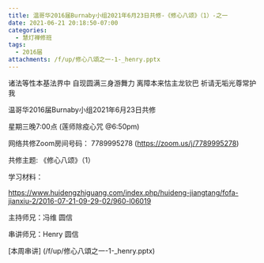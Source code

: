 ```yaml
---
title: 温哥华2016届Burnaby小组2021年6月23日共修-《修心八颂》（1）-之一
date: 2021-06-21 20:18:50-07:00
categories:
  - 慧灯禅修班
tags:
  - 2016届
attachments: /f/up/修心八頌之一-1-_henry.pptx
---
```

诸法等性本基法界中 自现圆满三身游舞力 离障本来怙主龙钦巴 祈请无垢光尊常护我

温哥华2016届Burnaby小组2021年6月23日共修 

星期三晚7:00点 (莲师除疫心咒 @6:50pm)

网络共修Zoom房间号码： 7789995278 (<https://zoom.us/j/7789995278>)

共修主题: 《修心八颂》（1）

学习材料：

<https://www.huidengzhiguang.com/index.php/huideng-jiangtang/fofa-jianxiu-2/2016-07-21-09-29-02/960-l06019>


主持师兄：冯维 圆信

串讲师兄：Henry 圆信

[本周串讲] (/f/up/修心八頌之一-1-_henry.pptx)